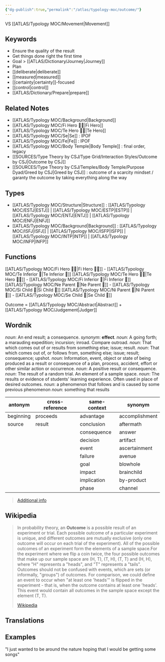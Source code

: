 ```yaml
---
{"dg-publish":true,"permalink":"/atlas/typology-moc/outcome/"}
---
```



VS [[ATLAS/Typology MOC/Movement\|Movement]] 

## Keywords
- Ensure the quality of the result
- Get things done right the first time
- Goal > [[ATLAS/Dictionary/Journey\|Journey]]
- Plan 
- [[deliberate\|deliberate]] 
- [[measured\|measured]]
- [[certainty\|certainty]]-focused 
- [[control\|control]] 
- [[ATLAS/Dictionary/Prepare\|prepare]]

## Related Notes 
- [[ATLAS/Typology MOC/Background\|Background]]
- [[ATLAS/Typology MOC/Fi Hero 🦸‍♂️\|Fi Hero]] 
- [[ATLAS/Typology MOC/Te Hero 🦸‍♂️\|Te Hero]]
- [[ATLAS/Typology MOC/Se\|Se]] : IPOF
- [[ATLAS/Typology MOC/Fe\|Fe]] : IPOF
- [[ATLAS/Typology MOC/Body Temple\|Body Temple]] : final order, legacy 
- [[SOURCES/Type Theory by CSJ/Type Grid/Interaction Styles/Outcome by CSJ\|Outcome by CSJ]]
- [[SOURCES/Type Theory by CSJ/Temples/Body Temple/Purpose Dyad/Greed by CSJ\|Greed by CSJ]] : outcome of a scarcity mindset / garanty the outcome by taking everything along the way 

## Types 
- [[ATLAS/Typology MOC/Structure\|Structure]] : [[ATLAS/Typology MOC/ESTJ\|ESTJ]] | [[ATLAS/Typology MOC/ESTP\|ESTP]] | [[ATLAS/Typology MOC/ENTJ\|ENTJ]] | [[ATLAS/Typology MOC/ENFJ\|ENFJ]]
- [[ATLAS/Typology MOC/Background\|Background]] : [[ATLAS/Typology MOC/ISFJ\|ISFJ]] | [[ATLAS/Typology MOC/ISFP\|ISFP]] | [[ATLAS/Typology MOC/INTP\|INTP]] | [[ATLAS/Typology MOC/INFP\|INFP]] 

## Functions
[[ATLAS/Typology MOC/Fi Hero 🦸‍♂️\|Fi Hero 🦸‍♂️]] - [[ATLAS/Typology MOC/Te Inferior 👶\|Te Inferior 👶]]
[[ATLAS/Typology MOC/Te Hero 🦸‍♂️\|Te Hero 🦸‍♂️]] - [[ATLAS/Typology MOC/Fi Inferior 👶\|Fi Inferior 👶]]
[[ATLAS/Typology MOC/Ne Parent 🤰\|Ne Parent 🤰]] - [[ATLAS/Typology MOC/Si Child 🧒\|Si Child 🧒]]
[[ATLAS/Typology MOC/Ni Parent 🤰\|Ni Parent 🤰]] - [[ATLAS/Typology MOC/Se Child 🧒\|Se Child 🧒]] 

Outcome = [[ATLAS/Typology MOC/Abstract\|Abstract]] + [[ATLAS/Typology MOC/Judgement\|Judger]]

## Wordnik
*noun*: An end result; a consequence. <i>synonym</i>: <strong> effect</strong>.
*noun*: A going forth; a marauding expedition; incursion; inroad. Compare <internalXref urlencoded="outroad">outroad</internalXref>.
*noun*: That which comes out of or results from something else; issue; result.
*noun*: That which comes out of, or follows from, something else; issue; result; consequence; upshot.
*noun*: Information, event, object or state of being produced as a result or consequence of a plan, process, accident, effort or other similar action or occurrence.
*noun*: A positive result or consequence.
*noun*: The result of a random trial. An element of a sample space.
*noun*: The results or evidence of students' learning experience. Often used in place of desired outcomes.
*noun*: a phenomenon that follows and is caused by some previous phenomenon
*noun*: something that results

| antonym |cross-reference |same-context |synonym |
| --- | --- | --- | --- |
| beginning | proceeds | advantage | accomplishment |
| source | result | conclusion | aftermath |
|  |  | consequence | answer |
|  |  | decision | artifact |
|  |  | event | ascertainment |
|  |  | failure | avenue |
|  |  | goal | blowhole |
|  |  | impact | brainchild |
|  |  | implication | by-product |
|  |  | phase | channel |

> [Additional info](https://www.wordnik.com/words/outcome)
## Wikipedia 

> In probability theory, an **Outcome** is a possible result of an experiment or trial. Each possible outcome of a particular experiment is unique, and different outcomes are mutually exclusive (only one outcome will occur on each trial of the experiment). All of the possible outcomes of an experiment form the elements of a sample space.For the experiment where we flip a coin twice, the four possible outcomes that make up our sample space are (H, T), (T, H), (T, T) and (H, H), where "H" represents a "heads", and "T" represents a "tails". Outcomes should not be confused with events, which are sets (or informally, "groups") of outcomes. For comparison, we could define an event to occur when "at least one 'heads'" is flipped in the experiment - that is, when the outcome contains at least one 'heads'. This event would contain all outcomes in the sample space except the element (T, T).
>
> [Wikipedia](https://en.wikipedia.org/wiki/Outcome%20(probability))

## Translations 


## Examples
"I just wanted to be around the nature hoping that I would be getting some songs"